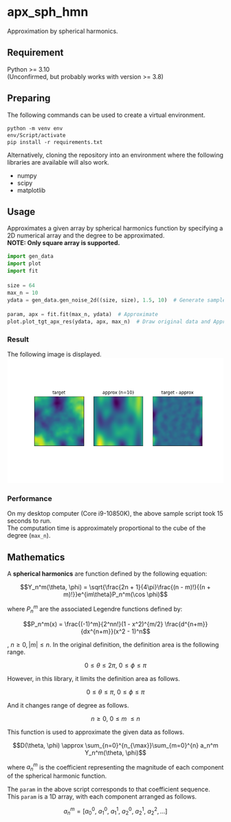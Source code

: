 # apx_sph_hmn
Approximation by spherical harmonics.

## Requirement
Python >= 3.10  
(Unconfirmed, but probably works with version >= 3.8)

## Preparing
The following commands can be used to create a virtual environment.
```commandline
python -m venv env
env/Script/activate
pip install -r requirements.txt
```
Alternatively, cloning the repository into an environment where the following libraries are available will also work.
- numpy
- scipy
- matplotlib

## Usage
Approximates a given array by spherical harmonics function 
by specifying a 2D numerical array and the degree to be approximated.  
**NOTE: Only square array is supported.** 

```python
import gen_data
import plot
import fit

size = 64
max_n = 10
ydata = gen_data.gen_noise_2d((size, size), 1.5, 10)  # Generate sample data

param, apx = fit.fit(max_n, ydata)  # Approximate
plot.plot_tgt_apx_res(ydata, apx, max_n)  # Draw original data and Approximated data
```

### Result
The following image is displayed.  
![Approximation result](images/Approx_by_SphHarm.png)

### Performance
On my desktop computer (Core i9-10850K), the above sample script took 15 seconds to run.  
The computation time is approximately proportional to the cube of the degree (`max_n`).

## Mathematics
A **spherical harmonics** are function defined by the following equation:
```math
Y_n^m(\theta, \phi) = \sqrt{\frac{2n + 1}{4\pi}\frac{(n - m)!}{(n + m)!}}e^{im\theta}P_n^m(\cos \phi)
```
where $P_n^m$ are the associated Legendre functions defined by:
```math
P_n^m(x) = \frac{(-1)^m}{2^nn!}(1 - x^2)^{m/2} \frac{d^{n+m}}{dx^{n+m}}(x^2 - 1)^n
```
, $n \geq 0, |m|\leq n$.
In the original definition, the definition area is the following range.
```math
0 \leq \theta \leq 2\pi,\ 0 \leq \phi \leq \pi
```

However, in this library, it limits the definition area as follows.
```math
0 \leq \theta \leq \pi,\ 0 \leq \phi \leq \pi
```
And it changes range of degree as follows.
```math
n \geq 0,\ 0 \leq m\ \leq n
```
This function is used to approximate the given data as follows.
```math
D(\theta, \phi) \approx \sum_{n=0}^{n_{\max}}\sum_{m=0}^{n} a_n^m Y_n^m(\theta, \phi)
```
where $a_n^m$ is the coefficient representing the magnitude of each component of the spherical harmonic function.  

The `param` in the above script corresponds to that coefficient sequence. 
This `param` is a 1D array, with each component arranged as follows.

```math
a_n^m = [a_0^0,\ a_1^0,\ a_1^1,\ a_2^0,\ a_2^1,\ a_2^2, ...]
```